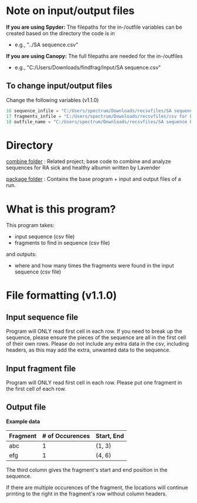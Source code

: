 # Note on input/output files
**If you are using Spyder:** The filepaths for the in-/outfile variables can be created based on the directory the code is in
- e.g., "../SA sequence.csv"

**If you are using Canopy:** The full filepaths are needed for the in-/outfiles
- e.g., "C:/Users/Downloads/findfrag/Input/SA sequence.csv"
## To change input/output files
Change the following variables (v1.1.0)
```python
16 sequence_infile = "C:/Users/spectrum/Downloads/recsvfiles/SA sequence.csv"
17 fragments_infile = "C:/Users/spectrum/Downloads/recsvfiles/csv for blast.csv"
18 outfile_name = "C:/Users/spectrum/Downloads/recsvfiles/SA sequence blast.csv"
```

# Directory
[combine folder](https://github.com/rakudola/findfrag/tree/master/combine)
: Related project; base code to combine and analyze sequences for RA sick and healthy albumin written by Lavender

[package folder](https://github.com/rakudola/findfrag/tree/master/package)
: Contains the base program + input and output files of a run.

# What is this program?
This program takes:
- input sequence (csv file)
- fragments to find in sequence (csv file)

and outputs:
- where and how many times the fragments were found in the input sequence (csv file)

# File formatting (v1.1.0)
## Input sequence file
Program will ONLY read first cell in each row. If you need to break up the sequence, please ensure the pieces of the sequence are all in the first cell of their own rows. Please do not include any extra data in the csv, including headers, as this may add the extra, unwanted data to the sequence.

## Input fragment file
Program will ONLY read first cell in each row. Please put one fragment in the first cell of each row.

## Output file
**Example data**

Fragment | # of Occurences | Start, End 
--- | --- | ---
abc | 1 | (1, 3) 
efg | 1 | (4, 6)

The third column gives the fragment's start and end position in the sequence.

If there are multiple occurences of the fragment, the locations will continue printing to the right in the fragment's row without column headers.

